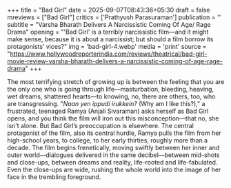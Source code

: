 +++
title = "Bad Girl"
date = 2025-09-07T08:43:36+05:30
draft = false
mreviews = ["Bad Girl"]
critics = ['Prathyush Parasuraman']
publication = ''
subtitle = "Varsha Bharath Delivers A Narcissistic Coming Of Age/ Rage Drama"
opening = "'Bad Girl' is a terribly narcissistic film—and it might make sense, because it is about a narcissist; but should a film borrow its protagonists’ vices?"
img = 'bad-girl-4.webp'
media = 'print'
source = "https://www.hollywoodreporterindia.com/reviews/theatrical/bad-girl-movie-review-varsha-bharath-delivers-a-narcissistic-coming-of-age-rage-drama"
+++

The most terrifying stretch of growing up is between the feeling that you are the only one who is going through life—masturbation, bleeding, heaving, wet dreams, shattered hearts—to knowing, no, there are others, too, who are transgressing. "_Naan yen ippudi irukkein?_ (Why am I like this?)," a frustrated, teenaged Ramya (Anjali Sivaraman) asks herself as Bad Girl opens, and you think the film will iron out this misconception—that no, she isn’t alone. But Bad Girl’s preoccupation is elsewhere. The central protagonist of the film, also its central hurdle, Ramya pulls the film from her high-school years, to college, to her early thirties, roughly more than a decade. The film begins frenetically, moving swiftly between her inner and outer world—dialogues delivered in the same decibel—between mid-shots and close-ups, between dreams and reality, life-rooted and life-fabulated. Even the close-ups are wide, rushing the whole world into the image of her face in the trembling foreground.
